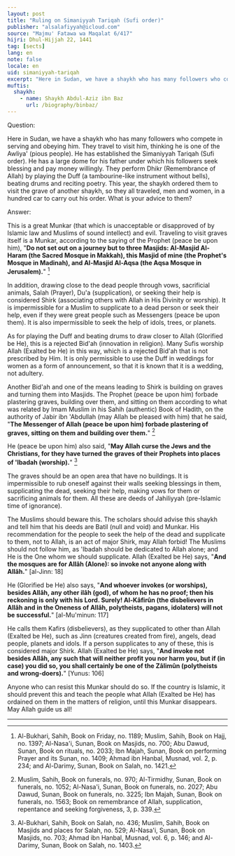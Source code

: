 ```yaml
---
layout: post
title: "Ruling on Simaniyyah Tariqah (Sufi order)"
publisher: "alsalafiyyah@icloud.com"
source: "Majmu' Fatawa wa Maqalat 6/417"
hijri: Dhul-Hijjah 22, 1441
tag: [sects]
lang: en
note: false
locale: en
uid: simaniyyah-tariqah
excerpt: "Here in Sudan, we have a shaykh who has many followers who compete in serving and obeying him. They travel to visit him, thinking he is one of the Awliya' (pious people)."
muftis:
  shaykh: 
    - name: Shaykh Abdul-Aziz ibn Baz
      url: /biography/binbaz/
---
```


Question:

Here in Sudan, we have a shaykh who has many followers who compete in serving and obeying him. They travel to visit him, thinking he is one of the Awliya' (pious people). He has established the Simaniyyah Tariqah (Sufi order). He has a large dome for his father under which his followers seek blessing and pay money willingly. They perform Dhikr (Remembrance of Allah) by playing the Duff (a tambourine-like instrument without bells), beating drums and reciting poetry. This year, the shaykh ordered them to visit the grave of another shaykh, so they all traveled, men and women, in a hundred car to carry out his order. What is your advice to them?

Answer:

This is a great Munkar (that which is unacceptable or disapproved of by Islamic law and Muslims of sound intellect) and evil. Traveling to visit graves itself is a Munkar, according to the saying of the Prophet (peace be upon him), "**Do not set out on a journey but to three Masjids: Al-Masjid Al-Haram (the Sacred Mosque in Makkah), this Masjid of mine (the Prophet's Mosque in Madinah), and Al-Masjid Al-Aqsa (the Aqsa Mosque in Jerusalem).**" [^1] 

In addition, drawing close to the dead people through vows, sacrificial animals, Salah (Prayer), Du'a (supplication), or seeking their help is considered Shirk (associating others with Allah in His Divinity or worship). It is impermissible for a Muslim to supplicate to a dead person or seek their help, even if they were great people such as Messengers (peace be upon them). It is also impermissible to seek the help of idols, trees, or planets.

As for playing the Duff and beating drums to draw closer to Allah (Glorified be He), this is a rejected Bid'ah (innovation in religion). Many Sufis worship Allah (Exalted be He) in this way, which is a rejected Bid'ah that is not prescribed by Him. It is only permissible to use the Duff in weddings for women as a form of announcement, so that it is known that it is a wedding, not adultery.

Another Bid'ah and one of the means leading to Shirk is building on graves and turning them into Masjids. The Prophet (peace be upon him) forbade plastering graves, building over them, and sitting on them according to what was related by Imam Muslim in his Sahih (authentic) Book of Hadith, on the authority of Jabir ibn 'Abdullah (may Allah be pleased with him) that he said, "**The Messenger of Allah (peace be upon him) forbade plastering of graves, sitting on them and building over them.**" [^2] 

He (peace be upon him) also said, "**May Allah curse the Jews and the Christians, for they have turned the graves of their Prophets into places of 'Ibadah (worship).**" [^3]

The graves should be an open area that have no buildings. It is impermissible to rub oneself against their walls seeking blessings in them, supplicating the dead, seeking their help, making vows for them or sacrificing animals for them. All these are deeds of Jahiliyyah (pre-Islamic time of ignorance).

The Muslims should beware this. The scholars should advise this shaykh and tell him that his deeds are Batil (null and void) and Munkar. His recommendation for the people to seek the help of the dead and supplicate to them, not to Allah, is an act of major Shirk, may Allah forbid! The Muslims should not follow him, as 'Ibadah should be dedicated to Allah alone; and He is the One whom we should supplicate. Allah (Exalted be He) says, "**And the mosques are for Allâh (Alone): so invoke not anyone along with Allâh.**" [al-Jinn: 18]

He (Glorified be He) also says, "**And whoever invokes (or worships), besides Allâh, any other ilâh (god), of whom he has no proof; then his reckoning is only with his Lord. Surely! Al-Kâfirûn (the disbelievers in Allâh and in the Oneness of Allâh, polytheists, pagans, idolaters) will not be successful.**" [al-Mu'minun: 117]

He calls them Kafirs (disbelievers), as they supplicated to other than Allah (Exalted be He), such as Jinn (creatures created from fire), angels, dead people, planets and idols. If a person supplicates to any of these, this is considered major Shirk. Allah (Exalted be He) says, "**And invoke not besides Allâh, any such that will neither profit you nor harm you, but if (in case) you did so, you shall certainly be one of the Zâlimûn (polytheists and wrong-doers).**" [Yunus: 106]

Anyone who can resist this Munkar should do so. If the country is Islamic, it should prevent this and teach the people what Allah (Exalted be He) has ordained on them in the matters of religion, until this Munkar disappears. May Allah guide us all!

---
[^1]: Al-Bukhari, Sahih, Book on Friday, no. 1189; Muslim, Sahih, Book on Hajj, no. 1397; Al-Nasa'i, Sunan, Book on Masjids, no. 700; Abu Dawud, Sunan, Book on rituals, no. 2033; Ibn Majah, Sunan, Book on performing Prayer and its Sunan, no. 1409; Ahmad ibn Hanbal, Musnad, vol. 2, p. 234; and Al-Darimy, Sunan, Book on Salah, no. 1421.
[^2]: Muslim, Sahih, Book on funerals, no. 970; Al-Tirmidhy, Sunan, Book on funerals, no. 1052; Al-Nasa'i, Sunan, Book on funerals, no. 2027; Abu Dawud, Sunan, Book on funerals, no. 3225; Ibn Majah, Sunan, Book on funerals, no. 1563; Book on remembrance of Allah, supplication, repentance and seeking forgiveness, 3, p. 339.
[^3]: Al-Bukhari, Sahih, Book on Salah, no. 436; Muslim, Sahih, Book on Masjids and places for Salah, no. 529; Al-Nasa'i, Sunan, Book on Masjids, no. 703; Ahmad ibn Hanbal, Musnad, vol. 6, p. 146; and Al-Darimy, Sunan, Book on Salah, no. 1403.
